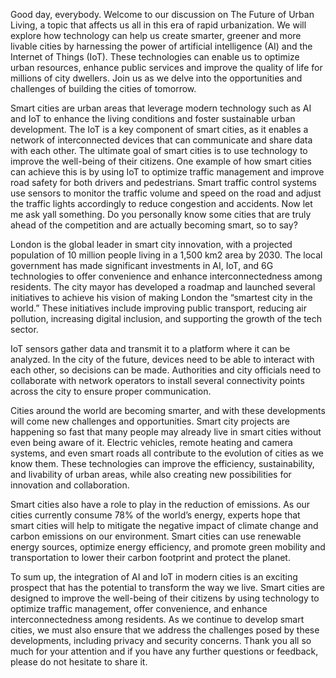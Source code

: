 Good day, everybody. Welcome to our discussion on The Future of Urban Living, a topic that affects us all in this era of rapid urbanization. We will explore how technology can help us create smarter, greener and more livable cities by harnessing the power of artificial intelligence (AI) and the Internet of Things (IoT). These technologies can enable us to optimize urban resources, enhance public services and improve the quality of life for millions of city dwellers. Join us as we delve into the opportunities and challenges of building the cities of tomorrow.

Smart cities are urban areas that leverage modern technology such as AI and IoT to enhance the living conditions and foster sustainable urban development. The IoT is a key component of smart cities, as it enables a network of interconnected devices that can communicate and share data with each other. The ultimate goal of smart cities is to use technology to improve the well-being of their citizens. One example of how smart cities can achieve this is by using IoT to optimize traffic management and improve road safety for both drivers and pedestrians. Smart traffic control systems use sensors to monitor the traffic volume and speed on the road and adjust the traffic lights accordingly to reduce congestion and accidents. Now let me ask yall something. Do you personally know some cities that are truly ahead of the competition and are actually becoming smart, so to say?

London is the global leader in smart city innovation, with a projected population of 10 million people living in a 1,500 km2 area by 2030. The local government has made significant investments in AI, IoT, and 6G technologies to offer convenience and enhance interconnectedness among residents. The city mayor has developed a roadmap and launched several initiatives to achieve his vision of making London the “smartest city in the world.” These initiatives include improving public transport, reducing air pollution, increasing digital inclusion, and supporting the growth of the tech sector.

IoT sensors gather data and transmit it to a platform where it can be analyzed. In the city of the future, devices need to be able to interact with each other, so decisions can be made. Authorities and city officials need to collaborate with network operators to install several connectivity points across the city to ensure proper communication.

Cities around the world are becoming smarter, and with these developments will come new challenges and opportunities. Smart city projects are happening so fast that many people may already live in smart cities without even being aware of it. Electric vehicles, remote heating and camera systems, and even smart roads all contribute to the evolution of cities as we know them. These technologies can improve the efficiency, sustainability, and livability of urban areas, while also creating new possibilities for innovation and collaboration.

Smart cities also have a role to play in the reduction of emissions. As our cities currently consume 78% of the world’s energy, experts hope that smart cities will help to mitigate the negative impact of climate change and carbon emissions on our environment. Smart cities can use renewable energy sources, optimize energy efficiency, and promote green mobility and transportation to lower their carbon footprint and protect the planet.

To sum up, the integration of AI and IoT in modern cities is an exciting prospect that has the potential to transform the way we live. Smart cities are designed to improve the well-being of their citizens by using technology to optimize traffic management, offer convenience, and enhance interconnectedness among residents. As we continue to develop smart cities, we must also ensure that we address the challenges posed by these developments, including privacy and security concerns. Thank you all so much for your attention and if you have any further questions or feedback, please do not hesitate to share it.
